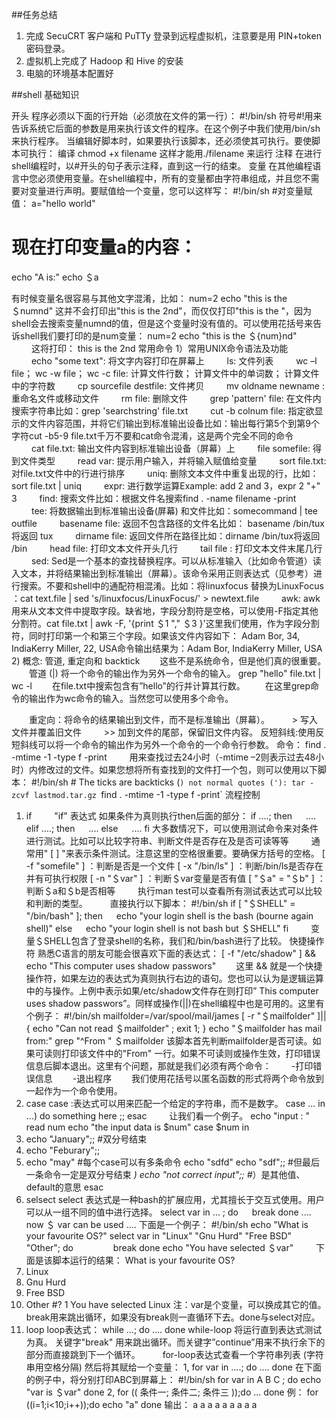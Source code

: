 ##任务总结
1. 完成 SecuCRT 客户端和 PuTTy 登录到远程虚拟机，注意要是用 PIN+token 密码登录。
2. 虚拟机上完成了 Hadoop 和 Hive 的安装
3. 电脑的环境基本配置好

##shell 基础知识

开头
    程序必须以下面的行开始（必须放在文件的第一行）： 
#!/bin/sh 
    符号#!用来告诉系统它后面的参数是用来执行该文件的程序。在这个例子中我们使用/bin/sh来执行程序。 当编辑好脚本时，如果要执行该脚本，还必须使其可执行。要使脚本可执行： 编译 chmod +x filename 这样才能用./filename 来运行 
注释
    在进行shell编程时，以#开头的句子表示注释，直到这一行的结束。
变量
在其他编程语言中您必须使用变量。在shell编程中，所有的变量都由字符串组成，并且您不需要对变量进行声明。要赋值给一个变量，您可以这样写： 
#!/bin/sh 
#对变量赋值： 
a="hello world" 
# 现在打印变量a的内容： 
echo "A is:" 
echo ＄a 

有时候变量名很容易与其他文字混淆，比如： 
num=2 
echo "this is the ＄numnd" 
这并不会打印出"this is the 2nd"，而仅仅打印"this is the "，因为shell会去搜索变量numnd的值，但是这个变量时没有值的。可以使用花括号来告诉shell我们要打印的是num变量： 
num=2 
echo "this is the ＄{num}nd" 
　　 这将打印： this is the 2nd 
常用命令
1）常用UNIX命令语法及功能 
　　
echo "some text": 将文字内容打印在屏幕上
　　
ls: 文件列表
　　
wc –l file； wc -w file； wc -c file: 计算文件行数； 计算文件中的单词数； 计算文件中的字符数
　　
cp sourcefile destfile: 文件拷贝
　　
mv oldname newname : 重命名文件或移动文件
　　
rm file: 删除文件
　　
grep 'pattern' file: 在文件内搜索字符串比如：grep 'searchstring' file.txt
　　
cut -b colnum file: 指定欲显示的文件内容范围，并将它们输出到标准输出设备比如：输出每行第5个到第9个字符cut -b5-9 file.txt千万不要和cat命令混淆，这是两个完全不同的命令
　　
cat file.txt: 输出文件内容到标准输出设备（屏幕）上
　　
file somefile: 得到文件类型
　　
read var: 提示用户输入，并将输入赋值给变量
　　
sort file.txt: 对file.txt文件中的行进行排序
　　
uniq: 删除文本文件中重复出现的行，比如： sort file.txt | uniq
　　
expr: 进行数学运算Example: add 2 and 3，expr 2 "+" 3
　　
find: 搜索文件比如：根据文件名搜索find . -name filename -print
　　
tee: 将数据输出到标准输出设备(屏幕) 和文件比如：somecommand | tee outfile
　　
basename file: 返回不包含路径的文件名比如： basename /bin/tux将返回 tux
　　
dirname file: 返回文件所在路径比如：dirname /bin/tux将返回 /bin
　　
head file: 打印文本文件开头几行
　　
tail file : 打印文本文件末尾几行
　　
sed: Sed是一个基本的查找替换程序。可以从标准输入（比如命令管道）读入文本，并将结果输出到标准输出（屏幕）。该命令采用正则表达式（见参考）进行搜索。不要和shell中的通配符相混淆。比如：将linuxfocus 替换为LinuxFocus ：cat text.file | sed 's/linuxfocus/LinuxFocus/' > newtext.file
　　
awk: awk 用来从文本文件中提取字段。缺省地，字段分割符是空格，可以使用-F指定其他分割符。cat file.txt | awk -F, '{print ＄1 "," ＄3 }'这里我们使用，作为字段分割符，同时打印第一个和第三个字段。如果该文件内容如下： Adam Bor, 34, IndiaKerry Miller, 22, USA命令输出结果为：Adam Bor, IndiaKerry Miller, USA
2) 概念: 管道, 重定向和 backtick 
　　这些不是系统命令，但是他们真的很重要。 
　　管道 (|) 将一个命令的输出作为另外一个命令的输入。 
grep "hello" file.txt | wc -l 
　　在file.txt中搜索包含有”hello”的行并计算其行数。 
　　在这里grep命令的输出作为wc命令的输入。当然您可以使用多个命令。 

　　重定向：将命令的结果输出到文件，而不是标准输出（屏幕）。 
　　 > 写入文件并覆盖旧文件 
　　 >> 加到文件的尾部，保留旧文件内容。 
反短斜线:使用反短斜线可以将一个命令的输出作为另外一个命令的一个命令行参数。 
命令： find . -mtime -1 -type f -print 　　 用来查找过去24小时（-mtime –2则表示过去48小时）内修改过的文件。如果您想将所有查找到的文件打一个包，则可以使用以下脚本： #!/bin/sh # The ticks are backticks (`) not normal quotes ('): tar -zcvf lastmod.tar.gz `find . -mtime -1 -type f -print`
流程控制
1) if 
　　 "if" 表达式 如果条件为真则执行then后面的部分： 
if ....; then 
　 .... 
elif ....; then 
　 .... 
else 
　 .... 
fi 
大多数情况下，可以使用测试命令来对条件进行测试。比如可以比较字符串、判断文件是否存在及是否可读等等 
　　 通常用" [ ] "来表示条件测试。注意这里的空格很重要。要确保方括号的空格。 
[ -f "somefile" ] ：判断是否是一个文件 
[ -x "/bin/ls" ] ：判断/bin/ls是否存在并有可执行权限 
[ -n "＄var" ] ：判断＄var变量是否有值 
[ "＄a" = "＄b" ] ：判断＄a和＄b是否相等 
　　 执行man test可以查看所有测试表达式可以比较和判断的类型。 
　　 直接执行以下脚本： 
#!/bin/sh 
if [ "＄SHELL" = "/bin/bash" ]; then 
　 echo "your login shell is the bash (bourne again shell)" 
else 
　 echo "your login shell is not bash but ＄SHELL" 
fi 
　　 变量＄SHELL包含了登录shell的名称，我们和/bin/bash进行了比较。 
快捷操作符 
熟悉C语言的朋友可能会很喜欢下面的表达式： 
[ -f "/etc/shadow" ] && echo "This computer uses shadow passwors" 
　　这里 && 就是一个快捷操作符，如果左边的表达式为真则执行右边的语句。您也可以认为是逻辑运算中的与操作。上例中表示如果/etc/shadow文件存在则打印” This computer uses shadow passwors”。同样或操作(||)在shell编程中也是可用的。这里有个例子： 
#!/bin/sh 
mailfolder=/var/spool/mail/james 
[ -r "＄mailfolder" ]||{ echo "Can not read ＄mailfolder" ; exit 1; } 
echo "＄mailfolder has mail from:" 
grep "^From " ＄mailfolder 
该脚本首先判断mailfolder是否可读。如果可读则打印该文件中的"From" 一行。如果不可读则或操作生效，打印错误信息后脚本退出。这里有个问题，那就是我们必须有两个命令： 
　　-打印错误信息 
　　-退出程序 
　　我们使用花括号以匿名函数的形式将两个命令放到一起作为一个命令使用。 
　
2) case case :表达式可以用来匹配一个给定的字符串，而不是数字。 
case ... in 
...) do something here ;; 
esac 
　　 让我们看一个例子。 
echo "input : " 
read num 
echo "the input data is $num" 
case $num in 
1) echo "January";; #双分号结束 
2) echo "Feburary";; 
5) echo "may" #每个case可以有多条命令 
echo "sdfd" 
echo "sdf";; #但最后一条命令一定是双分号结束 
*) echo "not correct input";; #*）是其他值、default的意思 
esac 
3) selsect 
select 表达式是一种bash的扩展应用，尤其擅长于交互式使用。用户可以从一组不同的值中进行选择。 
select var in ... ; do 
　 break 
done 
.... now ＄ var can be used .... 
下面是一个例子： 
#!/bin/sh 
echo "What is your favourite OS?" 
select var in "Linux" "Gnu Hurd" "Free BSD" "Other"; do 
　　　　 break 
done 
echo "You have selected ＄var" 
　　 下面是该脚本运行的结果： 
What is your favourite OS? 
1) Linux 
2) Gnu Hurd 
3) Free BSD 
4) Other 
#? 1 
You have selected Linux 
注：var是个变量，可以换成其它的值。break用来跳出循环，如果没有break则一直循环下去。done与select对应。 
4) loop 
loop表达式： 
while ...; do 
.... 
done 
while-loop 将运行直到表达式测试为真。 
关键字"break" 用来跳出循环。而关键字”continue”用来不执行余下的部分而直接跳到下一个循环。 
　　 for-loop表达式查看一个字符串列表 (字符串用空格分隔) 然后将其赋给一个变量： 
1, for var in ....; do 
.... 
done 
在下面的例子中，将分别打印ABC到屏幕上： 
#!/bin/sh 
for var in A B C ; do 
echo "var is ＄var" 
done 
2, for (( 条件一; 条件二; 条件三 ));do 
... 
done 
例： 
for ((i=1;i<10;i++));do 
echo "a" 
done 
输出： 
a 
a 
a 
a 
a 
a 
a 
a 
a 
